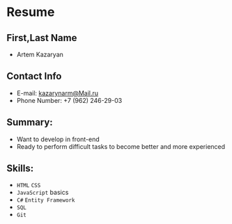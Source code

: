 # Resume

## First,Last Name
   * Artem Kazaryan
## Contact Info
   * E-mail: kazarynarm@Mail.ru
   * Phone Number: +7 (962) 246-29-03
## Summary:
   * Want to develop in front-end
   * Ready to perform difficult tasks to become better and more experienced

## Skills:
   * `HTML` `CSS`
   * `JavaScript` basics
   * `C#` `Entity Framework`
   * `SQL`
   * `Git`
